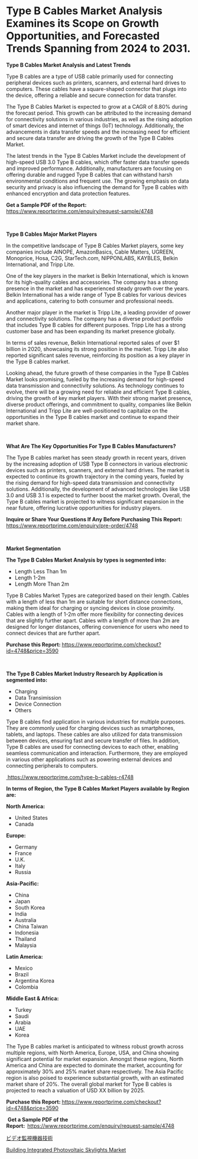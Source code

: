 <p><h1>Type B Cables Market Analysis Examines its Scope on Growth Opportunities, and Forecasted Trends Spanning from 2024 to 2031.</h1></p><p><strong>Type B Cables Market Analysis and Latest Trends</strong></p>
<p><p>Type B cables are a type of USB cable primarily used for connecting peripheral devices such as printers, scanners, and external hard drives to computers. These cables have a square-shaped connector that plugs into the device, offering a reliable and secure connection for data transfer.</p><p>The Type B Cables Market is expected to grow at a CAGR of 8.80% during the forecast period. This growth can be attributed to the increasing demand for connectivity solutions in various industries, as well as the rising adoption of smart devices and internet of things (IoT) technology. Additionally, the advancements in data transfer speeds and the increasing need for efficient and secure data transfer are driving the growth of the Type B Cables Market.</p><p>The latest trends in the Type B Cables Market include the development of high-speed USB 3.0 Type B cables, which offer faster data transfer speeds and improved performance. Additionally, manufacturers are focusing on offering durable and rugged Type B cables that can withstand harsh environmental conditions and frequent use. The growing emphasis on data security and privacy is also influencing the demand for Type B cables with enhanced encryption and data protection features.</p></p>
<p><strong>Get a Sample PDF of the Report:&nbsp;</strong> <a href="https://www.reportprime.com/enquiry/request-sample/4748">https://www.reportprime.com/enquiry/request-sample/4748</a></p>
<p>&nbsp;</p>
<p><strong>Type B Cables Major Market Players</strong></p>
<p><p>In the competitive landscape of Type B Cables Market players, some key companies include AINOPE, AmazonBasics, Cable Matters, UGREEN, Monoprice, Hosa, C2G, StarTech.com, NIPPONLABS, KAYBLES, Belkin International, and Tripp Lite.</p><p>One of the key players in the market is Belkin International, which is known for its high-quality cables and accessories. The company has a strong presence in the market and has experienced steady growth over the years. Belkin International has a wide range of Type B cables for various devices and applications, catering to both consumer and professional needs.</p><p>Another major player in the market is Tripp Lite, a leading provider of power and connectivity solutions. The company has a diverse product portfolio that includes Type B cables for different purposes. Tripp Lite has a strong customer base and has been expanding its market presence globally.</p><p>In terms of sales revenue, Belkin International reported sales of over $1 billion in 2020, showcasing its strong position in the market. Tripp Lite also reported significant sales revenue, reinforcing its position as a key player in the Type B cables market.</p><p>Looking ahead, the future growth of these companies in the Type B Cables Market looks promising, fueled by the increasing demand for high-speed data transmission and connectivity solutions. As technology continues to evolve, there will be a growing need for reliable and efficient Type B cables, driving the growth of key market players. With their strong market presence, diverse product offerings, and commitment to quality, companies like Belkin International and Tripp Lite are well-positioned to capitalize on the opportunities in the Type B cables market and continue to expand their market share.</p></p>
<p>&nbsp;</p>
<p><strong>What Are The Key Opportunities For Type B Cables Manufacturers?</strong></p>
<p><p>The Type B cables market has seen steady growth in recent years, driven by the increasing adoption of USB Type B connectors in various electronic devices such as printers, scanners, and external hard drives. The market is expected to continue its growth trajectory in the coming years, fueled by the rising demand for high-speed data transmission and connectivity solutions. Additionally, the development of advanced technologies like USB 3.0 and USB 3.1 is expected to further boost the market growth. Overall, the Type B cables market is projected to witness significant expansion in the near future, offering lucrative opportunities for industry players.</p></p>
<p><strong>Inquire or Share Your Questions If Any Before Purchasing This Report:</strong> <a href="https://www.reportprime.com/enquiry/pre-order/4748">https://www.reportprime.com/enquiry/pre-order/4748</a></p>
<p>&nbsp;</p>
<p><strong>Market Segmentation</strong></p>
<p><strong>The Type B Cables Market Analysis by types is segmented into:</strong></p>
<p><ul><li>Length Less Than 1m</li><li>Length 1-2m</li><li>Length More Than 2m</li></ul></p>
<p><p>Type B Cables Market Types are categorized based on their length. Cables with a length of less than 1m are suitable for short distance connections, making them ideal for charging or syncing devices in close proximity. Cables with a length of 1-2m offer more flexibility for connecting devices that are slightly further apart. Cables with a length of more than 2m are designed for longer distances, offering convenience for users who need to connect devices that are further apart.</p></p>
<p><strong>Purchase this Report:&nbsp;</strong><a href="https://www.reportprime.com/checkout?id=4748&price=3590">https://www.reportprime.com/checkout?id=4748&price=3590</a></p>
<p>&nbsp;</p>
<p><strong>The Type B Cables Market Industry Research by Application is segmented into:</strong></p>
<p><ul><li>Charging</li><li>Data Transimission</li><li>Device Connection</li><li>Others</li></ul></p>
<p><p>Type B cables find application in various industries for multiple purposes. They are commonly used for charging devices such as smartphones, tablets, and laptops. These cables are also utilized for data transmission between devices, ensuring fast and secure transfer of files. In addition, Type B cables are used for connecting devices to each other, enabling seamless communication and interaction. Furthermore, they are employed in various other applications such as powering external devices and connecting peripherals to computers.</p></p>
<p><a href="https://www.reportprime.com/type-b-cables-r4748">&nbsp;https://www.reportprime.com/type-b-cables-r4748</a></p>
<p><strong>In terms of Region, the Type B Cables Market Players available by Region are:</strong></p>
<p>
    <p> <strong> North America: </strong>
        <ul>
            <li>United States</li>
            <li>Canada</li>
        </ul>
        </p> 
    <p> <strong> Europe: </strong>
        <ul>
            <li>Germany</li>
            <li>France</li>
            <li>U.K.</li>
            <li>Italy</li>
            <li>Russia</li>
        </ul>
        </p> 
    <p> <strong> Asia-Pacific: </strong>
        <ul>
            <li>China</li>
            <li>Japan</li>
            <li>South Korea</li>
            <li>India</li>
            <li>Australia</li>
            <li>China Taiwan</li>
            <li>Indonesia</li>
            <li>Thailand</li>
            <li>Malaysia</li>
        </ul>
        </p> 
    <p> <strong> Latin America: </strong>
        <ul>
            <li>Mexico</li>
            <li>Brazil</li>
            <li>Argentina Korea</li>
            <li>Colombia</li>
        </ul>
        </p> 
    <p> <strong> Middle East & Africa: </strong>
        <ul>
            <li>Turkey</li>
            <li>Saudi</li>
            <li>Arabia</li>
            <li>UAE</li>
            <li>Korea</li>
        </ul>
    </p>
    </p>
<p><p>The Type B cables market is anticipated to witness robust growth across multiple regions, with North America, Europe, USA, and China showing significant potential for market expansion. Amongst these regions, North America and China are expected to dominate the market, accounting for approximately 30% and 25% market share respectively. The Asia Pacific region is also poised to experience substantial growth, with an estimated market share of 20%. The overall global market for Type B cables is projected to reach a valuation of USD XX billion by 2025.</p></p>
<p><strong>Purchase this Report: </strong><a href="https://www.reportprime.com/checkout?id=4748&price=3590">https://www.reportprime.com/checkout?id=4748&price=3590</a></p>
<p>&nbsp;<strong>Get a Sample PDF of the Report:&nbsp;&nbsp;</strong><a href="https://www.reportprime.com/enquiry/request-sample/4748">https://www.reportprime.com/enquiry/request-sample/4748</a></p>
<p><strong></strong></p>
<p><p><a href="https://github.com/DudleyFerry/Market-Research-Report-List-2/blob/main/865407684022.md">ビデオ監視機器技術</a></p><p><a href="https://github.com/mabutironaldo/Market-Research-Report-List-6/blob/main/building-integrated-photovoltaic-skylights-market.md">Building Integrated Photovoltaic Skylights Market</a></p></p>